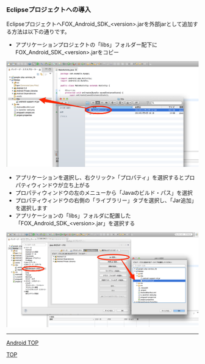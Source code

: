 ### Eclipseプロジェクトへの導入

EclipseプロジェクトへFOX_Android_SDK_&lt;version&gt;.jarを外部jarとして追加する方法は以下の通りです。

* アプリケーションプロジェクトの「libs」フォルダー配下にFOX_Android_SDK_&lt;version&gt;.jarをコピー


![integration01](./img01.png)


* アプリケーションを選択し、右クリック>「プロパティ」を選択するとプロパティウィンドウが立ち上がる
* プロパティウィンドウの左のメニューから「Javaのビルド・パス」を選択
* プロパティウィンドウの右側の「ライブラリー」タブを選択し、「Jar追加」を選択します
* アプリケーションの「libs」フォルダに配置した「FOX_Android_SDK_&lt;version&gt;.jar」を選択する


![integration02](./img02.png)


---
[Android TOP](/lang/ja/doc/integration/android/README.md)

[TOP](/lang/ja/README.md)
